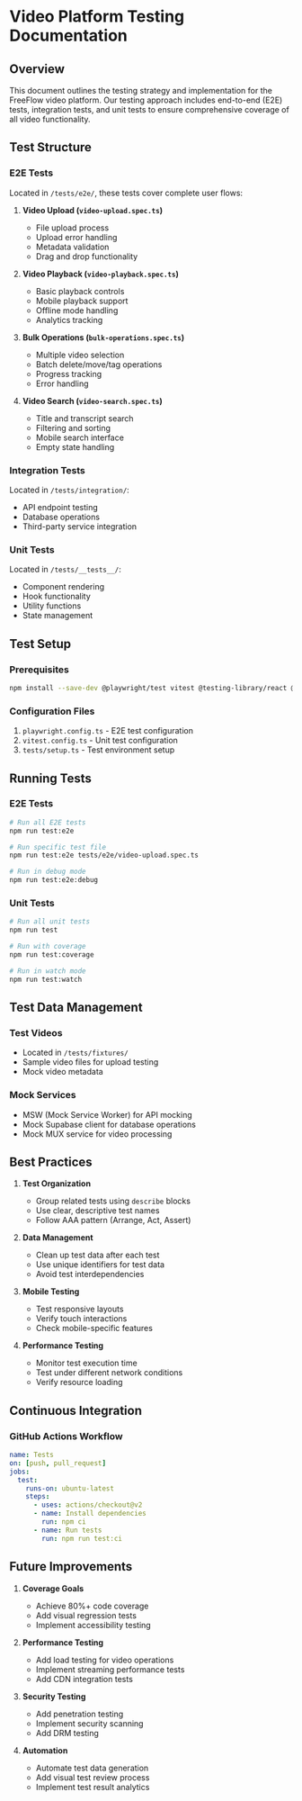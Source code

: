 # Video Platform Testing Documentation

## Overview

This document outlines the testing strategy and implementation for the FreeFlow video platform. Our testing approach includes end-to-end (E2E) tests, integration tests, and unit tests to ensure comprehensive coverage of all video functionality.

## Test Structure

### E2E Tests
Located in `/tests/e2e/`, these tests cover complete user flows:

1. **Video Upload (`video-upload.spec.ts`)**
   - File upload process
   - Upload error handling
   - Metadata validation
   - Drag and drop functionality

2. **Video Playback (`video-playback.spec.ts`)**
   - Basic playback controls
   - Mobile playback support
   - Offline mode handling
   - Analytics tracking

3. **Bulk Operations (`bulk-operations.spec.ts`)**
   - Multiple video selection
   - Batch delete/move/tag operations
   - Progress tracking
   - Error handling

4. **Video Search (`video-search.spec.ts`)**
   - Title and transcript search
   - Filtering and sorting
   - Mobile search interface
   - Empty state handling

### Integration Tests
Located in `/tests/integration/`:
- API endpoint testing
- Database operations
- Third-party service integration

### Unit Tests
Located in `/tests/__tests__/`:
- Component rendering
- Hook functionality
- Utility functions
- State management

## Test Setup

### Prerequisites
```bash
npm install --save-dev @playwright/test vitest @testing-library/react @testing-library/jest-dom @testing-library/user-event msw
```

### Configuration Files
1. `playwright.config.ts` - E2E test configuration
2. `vitest.config.ts` - Unit test configuration
3. `tests/setup.ts` - Test environment setup

## Running Tests

### E2E Tests
```bash
# Run all E2E tests
npm run test:e2e

# Run specific test file
npm run test:e2e tests/e2e/video-upload.spec.ts

# Run in debug mode
npm run test:e2e:debug
```

### Unit Tests
```bash
# Run all unit tests
npm run test

# Run with coverage
npm run test:coverage

# Run in watch mode
npm run test:watch
```

## Test Data Management

### Test Videos
- Located in `/tests/fixtures/`
- Sample video files for upload testing
- Mock video metadata

### Mock Services
- MSW (Mock Service Worker) for API mocking
- Mock Supabase client for database operations
- Mock MUX service for video processing

## Best Practices

1. **Test Organization**
   - Group related tests using `describe` blocks
   - Use clear, descriptive test names
   - Follow AAA pattern (Arrange, Act, Assert)

2. **Data Management**
   - Clean up test data after each test
   - Use unique identifiers for test data
   - Avoid test interdependencies

3. **Mobile Testing**
   - Test responsive layouts
   - Verify touch interactions
   - Check mobile-specific features

4. **Performance Testing**
   - Monitor test execution time
   - Test under different network conditions
   - Verify resource loading

## Continuous Integration

### GitHub Actions Workflow
```yaml
name: Tests
on: [push, pull_request]
jobs:
  test:
    runs-on: ubuntu-latest
    steps:
      - uses: actions/checkout@v2
      - name: Install dependencies
        run: npm ci
      - name: Run tests
        run: npm run test:ci
```

## Future Improvements

1. **Coverage Goals**
   - Achieve 80%+ code coverage
   - Add visual regression tests
   - Implement accessibility testing

2. **Performance Testing**
   - Add load testing for video operations
   - Implement streaming performance tests
   - Add CDN integration tests

3. **Security Testing**
   - Add penetration testing
   - Implement security scanning
   - Add DRM testing

4. **Automation**
   - Automate test data generation
   - Add visual test review process
   - Implement test result analytics 